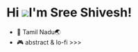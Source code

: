 Hi ![](https://user-images.githubusercontent.com/18350557/176309783-0785949b-9127-417c-8b55-ab5a4333674e.gif)I'm Sree Shivesh!
======================================================================================================================================

*   📍  Tamil Nadu🌏
*   🎮  abstract & lo-fi >>>


<!--
*   ✉️  You can contact me at [20z348@psgtech.ac.in](mailto:20z348@psgtech.ac.in)
*   ⚡  Abstract & Lo-fi > everything else -->

